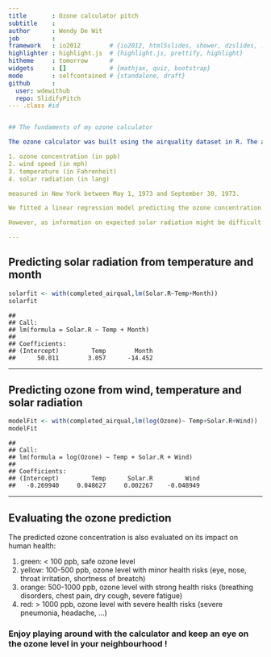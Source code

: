 ```yaml
---
title       : Ozone calculator pitch
subtitle    : 
author      : Wendy De Wit
job         : 
framework   : io2012        # {io2012, html5slides, shower, dzslides, ...}
highlighter : highlight.js  # {highlight.js, prettify, highlight}
hitheme     : tomorrow      # 
widgets     : []            # {mathjax, quiz, bootstrap}
mode        : selfcontained # {standalone, draft}
github      :
  user: wdewithub
  repo: SlidifyPitch
--- .class #id


## The fundaments of my ozone calculator

The ozone calculator was built using the airquality dataset in R. The airquality dataset has daily observations on:

1. ozone concentration (in ppb)
2. wind speed (in mph)
3. temperature (in Fahrenheit)
4. solar radiation (in lang)

measured in New York between May 1, 1973 and September 30, 1973.

We fitted a linear regression model predicting the ozone concentration dependent on the 3 other weather elements. This model could then be used to predict ozone concentration given user input on wind, temperature and solar radiation. 

However, as information on expected solar radiation might be difficult to find, we also fitted a second linear model predicting solar radiation depending on the month and temperature. This way a user can simply specifiy the month, wind speed and temperature and still get an estimate about the expected ozone concentration.

---
```


## Predicting solar radiation from temperature and month






```r
solarfit <- with(completed_airqual,lm(Solar.R~Temp+Month))
solarfit
```

```
## 
## Call:
## lm(formula = Solar.R ~ Temp + Month)
## 
## Coefficients:
## (Intercept)         Temp        Month  
##      50.011        3.057      -14.452
```

---

## Predicting ozone from wind, temperature and solar radiation


```r
modelFit <- with(completed_airqual,lm(log(Ozone)~ Temp+Solar.R+Wind))
modelFit
```

```
## 
## Call:
## lm(formula = log(Ozone) ~ Temp + Solar.R + Wind)
## 
## Coefficients:
## (Intercept)         Temp      Solar.R         Wind  
##   -0.269940     0.048627     0.002267    -0.048949
```

---

## Evaluating the ozone prediction

The predicted ozone concentration is also evaluated on its impact on human health:

1. green: < 100 ppb, safe ozone level
2. yellow: 100-500 ppb, ozone level with minor health risks (eye, nose, throat irritation, shortness of breatch)
3. orange: 500-1000 ppb, ozone level with strong health risks (breathing disorders, chest pain, dry cough, severe fatigue)
4. red: > 1000 ppb, ozone level with severe health risks (severe pneumonia, headache, ...)

### Enjoy playing around with the calculator and keep an eye on the ozone level in your neighbourhood ! ###
